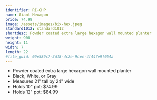 ```yaml
---
identifier: RI-GHP
name: Giant Hexagon
price: 74.99
image: /assets/images/bix-hex.jpeg
standard1012: standard1012
shortdesc: Powder coated extra large hexagon wall mounted planter
weight: 908
height: 11
width: 7
length: 22
#file_guid: 09e589c7-3d18-4c2e-9cee-4f447e9f054a
---
```



- Powder coated extra large hexagon wall mounted planter
- Black, White, or Gray  
- Measures 21" tall by 24" wide
- Holds 10" pot: $74.99
- Holds 12" pot: $84.99  

